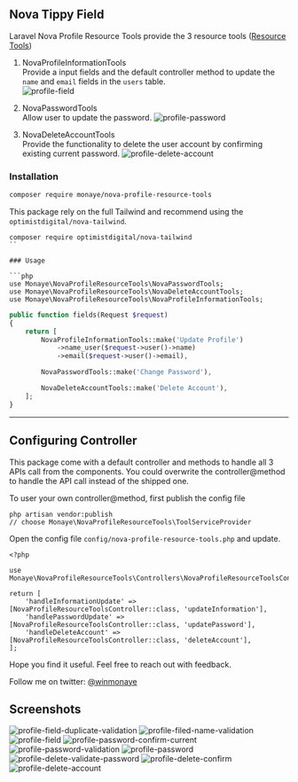 ## Nova Tippy Field
Laravel Nova Profile Resource Tools provide the 3 resource tools ([Resource Tools](https://nova.laravel.com/docs/3.0/customization/resource-tools.html)) 
  
1. NovaProfileInformationTools  
Provide a input fields and the default controller method to update the `name` and `email` fields in the `users` table.  
![profile-field](https://user-images.githubusercontent.com/1147313/155786027-6cacf9b2-4411-4148-a0e4-6a12f07902d1.png)


2. NovaPasswordTools  
Allow user to update the password. 
![profile-password](https://user-images.githubusercontent.com/1147313/155787851-0655c450-081a-4574-a1da-28243e15253f.png)

3. NovaDeleteAccountTools  
Provide the functionality to delete the user account by confirming existing current password.
![profile-delete-account](https://user-images.githubusercontent.com/1147313/155789189-c1f35ca9-6aa0-408e-88cc-74bee4881747.png)


  
### Installation

```bash
composer require monaye/nova-profile-resource-tools
```

This package rely on the full Tailwind and recommend using the `optimistdigital/nova-tailwind`.
```
composer require optimistdigital/nova-tailwind
``

### Usage

```php
use Monaye\NovaProfileResourceTools\NovaPasswordTools;
use Monaye\NovaProfileResourceTools\NovaDeleteAccountTools;
use Monaye\NovaProfileResourceTools\NovaProfileInformationTools;
```

```php
public function fields(Request $request)
{
    return [
        NovaProfileInformationTools::make('Update Profile')
            ->name_user($request->user()->name)
            ->email($request->user()->email),

        NovaPasswordTools::make('Change Password'),

        NovaDeleteAccountTools::make('Delete Account'),
    ];
}
```

---
## Configuring Controller
This package come with a default controller and methods to handle all 3 APIs call from the components. You could overwrite the controller@method to handle the API call instead of the shipped one.

To user your own controller@method, first publish the config file

```
php artisan vendor:publish
// choose Monaye\NovaProfileResourceTools\ToolServiceProvider 
```

Open the config file `config/nova-profile-resource-tools.php` and update.

```
<?php

use Monaye\NovaProfileResourceTools\Controllers\NovaProfileResourceToolsController;

return [
    'handleInformationUpdate' => [NovaProfileResourceToolsController::class, 'updateInformation'],
    'handlePasswordUpdate' => [NovaProfileResourceToolsController::class, 'updatePassword'],
    'handleDeleteAccount' => [NovaProfileResourceToolsController::class, 'deleteAccount'],
];

```

Hope you find it useful. Feel free to reach out with feedback.

Follow me on twitter: [@winmonaye](https://twitter.com/winmonaye)


## Screenshots

![profile-field-duplicate-validation](https://user-images.githubusercontent.com/1147313/155786021-55f2bc8f-223d-488f-8067-e03239db1925.png)
![profile-filed-name-validation](https://user-images.githubusercontent.com/1147313/155786026-2635e29b-07c5-4220-b9ac-fbee33d32386.png)
![profile-field](https://user-images.githubusercontent.com/1147313/155786027-6cacf9b2-4411-4148-a0e4-6a12f07902d1.png)
![profile-password-confirm-current](https://user-images.githubusercontent.com/1147313/155787819-128a4a86-1a20-49cc-a4a7-6442d3ce5094.png)
![profile-password-validation](https://user-images.githubusercontent.com/1147313/155787838-7e4c7aca-ff0f-4301-a5fe-379ba833d63b.png)
![profile-password](https://user-images.githubusercontent.com/1147313/155787851-0655c450-081a-4574-a1da-28243e15253f.png)
![profile-delete-validate-password](https://user-images.githubusercontent.com/1147313/155789163-a78c100c-4d66-4363-a8a7-04ac9badcf76.png)
![profile-delete-confirm](https://user-images.githubusercontent.com/1147313/155789179-cf0a301c-eceb-49a5-85b7-a798e2bc0856.png)
![profile-delete-account](https://user-images.githubusercontent.com/1147313/155789189-c1f35ca9-6aa0-408e-88cc-74bee4881747.png)

